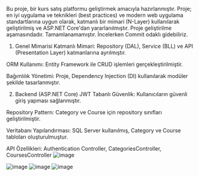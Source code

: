 Bu proje, bir kurs satış platformu geliştirmek amacıyla hazırlanmıştır. Proje; en iyi uygulama ve teknikleri (best practices) ve modern web uygulama standartlarına uygun olarak, katmanlı bir mimari (N-Layer) kullanılarak geliştirilmiş ve ASP.NET Core'dan yararlanılmıştır.
Proje geliştirilme aşamasındadır. Tamamlanamamıştır. İncelerken Commit odaklı gidebiliriz.
1. Genel Mimarisi
Katmanlı Mimari: Repository (DAL), Service (BLL) ve API (Presentation Layer) katmanlarına ayrılmıştır.

ORM Kullanımı: Entity Framework ile CRUD işlemleri gerçekleştirilmiştir.

Bağımlılık Yönetimi: Proje, Dependency Injection (DI) kullanılarak modüler şekilde tasarlanmıştır.

2. Backend (ASP.NET Core)
JWT Tabanlı Güvenlik: Kullanıcıların güvenli giriş yapması sağlanmıştır.

Repository Pattern: Category ve Course için repository sınıfları geliştirilmiştir.

Veritabanı Yapılandırması: SQL Server kullanılmış, Category ve Course tabloları oluşturulmuştur.

API Özellikleri:
Authentication Controller, CategoriesController, CoursesController
![image](https://github.com/user-attachments/assets/970d4ba9-ed6a-465e-9908-5608309996ab)




![image](https://github.com/user-attachments/assets/15031477-59f8-44a8-9a84-49cb1f765153)
![image](https://github.com/user-attachments/assets/34ca2c9b-ad7f-48ac-b557-ad8bfa36b964)
![image](https://github.com/user-attachments/assets/b6539996-98ca-4326-a82f-10fa1c032d07)



